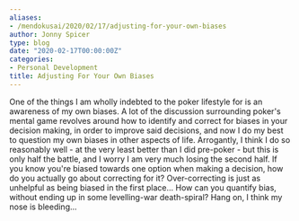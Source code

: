 ```yaml
---
aliases:
- /mendokusai/2020/02/17/adjusting-for-your-own-biases
author: Jonny Spicer
type: blog
date: "2020-02-17T00:00:00Z"
categories:
- Personal Development
title: Adjusting For Your Own Biases
---
```

One of the things I am wholly indebted to the poker lifestyle for is an awareness of my own biases. A lot of the discussion surrounding
poker's mental game revolves around how to identify and correct for biases in your decision making, in order to improve said decisions,
and now I do my best to question my own biases in other aspects of life. Arrogantly, I think I do so reasonably well - at the very
least better than I did pre-poker - but this is only half the battle, and I worry I am very much losing the second half. If you
know you're biased towards one option when making a decision, how do you actually go about correcting for it? Over-correcting
is just as unhelpful as being biased in the first place... How can you quantify bias, without ending up in some levelling-war
death-spiral? Hang on, I think my nose is bleeding...
